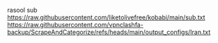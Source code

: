 rasool sub 
https://raw.githubusercontent.com/liketolivefree/kobabi/main/sub.txt
https://raw.githubusercontent.com/vpnclashfa-backup/ScrapeAndCategorize/refs/heads/main/output_configs/Iran.txt















